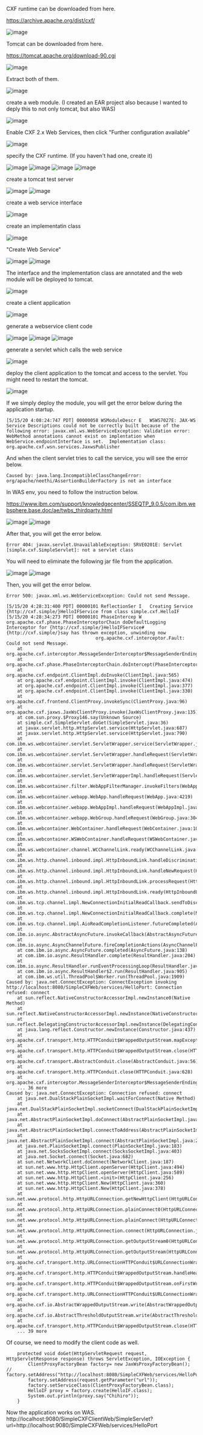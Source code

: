 
CXF runtime can be downloaded from here.

https://archive.apache.org/dist/cxf/

![image](https://user-images.githubusercontent.com/22098113/82026696-12bc9680-96ce-11ea-83ef-6f19c49b7da2.png)


Tomcat can be downloaded from here.

https://tomcat.apache.org/download-90.cgi

![image](https://user-images.githubusercontent.com/22098113/82026865-50212400-96ce-11ea-8dcb-4d372d621b7a.png)

Extract both of them.

![image](https://user-images.githubusercontent.com/22098113/82026913-6202c700-96ce-11ea-9f4f-b8fecce154ad.png)

create a web module. (I created an EAR project also because I wanted to deply this to not only tomcat, but also WAS)

![image](https://user-images.githubusercontent.com/22098113/82026966-7ba40e80-96ce-11ea-818c-cb749310ad98.png)

Enable CXF 2.x Web Services, then click "Further configuration available"

![image](https://user-images.githubusercontent.com/22098113/82027127-bad25f80-96ce-11ea-9b4d-385b60dc1a6e.png)

specify the CXF runtime. (If you haven't had one, create it)

![image](https://user-images.githubusercontent.com/22098113/82027217-d89fc480-96ce-11ea-8ad4-43dd366147d5.png)
![image](https://user-images.githubusercontent.com/22098113/82027335-0a189000-96cf-11ea-9d7b-70275b992f25.png)
![image](https://user-images.githubusercontent.com/22098113/82027370-1ac90600-96cf-11ea-8554-a5a01b6d77f2.png)
![image](https://user-images.githubusercontent.com/22098113/82027390-26b4c800-96cf-11ea-84ba-135b31c93b87.png)

create a tomcat test server

![image](https://user-images.githubusercontent.com/22098113/82040508-a6e42900-96e1-11ea-87da-cd0a59aa46e0.png)
![image](https://user-images.githubusercontent.com/22098113/82040546-b499ae80-96e1-11ea-9c76-64fdfdf711f1.png)

create a web service interface

![image](https://user-images.githubusercontent.com/22098113/82040676-ed398800-96e1-11ea-95f7-536146588482.png)

create an implementatin class

![image](https://user-images.githubusercontent.com/22098113/82040778-12c69180-96e2-11ea-9e1e-42a8fa553c4b.png)

"Create Web Service"

![image](https://user-images.githubusercontent.com/22098113/82040947-58835a00-96e2-11ea-85f5-fb8ca70dd25e.png)
![image](https://user-images.githubusercontent.com/22098113/82040973-646f1c00-96e2-11ea-9eb3-013f7728790a.png)

The interface and the implementation class are annotated and the web module will be deployed to tomcat.

![image](https://user-images.githubusercontent.com/22098113/82041347-f8d97e80-96e2-11ea-8d48-d666e8b0cdab.png)

create a client application

![image](https://user-images.githubusercontent.com/22098113/82041770-ac427300-96e3-11ea-93bf-8375cb85bc26.png)

generate a webservice client code

![image](https://user-images.githubusercontent.com/22098113/82042275-95505080-96e4-11ea-8010-90733a25755d.png)
![image](https://user-images.githubusercontent.com/22098113/82042344-af8a2e80-96e4-11ea-989d-bde7321f98c7.png)
![image](https://user-images.githubusercontent.com/22098113/82042640-35a67500-96e5-11ea-92fa-b2c83e078bc3.png)

generate a servlet which calls the web service

![image](https://user-images.githubusercontent.com/22098113/82042907-ab124580-96e5-11ea-98dd-b6a896df56fa.png)

deploy the client application to the tomcat and access to the servlet. You might need to restart the tomcat.

![image](https://user-images.githubusercontent.com/22098113/82043474-9da98b00-96e6-11ea-8e02-964fe78218e9.png)

If we simply deploy the module, you will get the error below during the application startup.
```
[5/15/20 4:08:24:747 PDT] 00000058 WSModuleDescr E   WSWS7027E: JAX-WS Service Descriptions could not be correctly built because of the following error: javax.xml.ws.WebServiceException: Validation error: WebMethod annotations cannot exist on implentation when WebService.endpointInterface is set.  Implementation class: org.apache.cxf.wsn.services.JaxwsPublisher
```
And when the client servlet tries to call the service, you will see the error below.
```
Caused by: java.lang.IncompatibleClassChangeError: org/apache/neethi/AssertionBuilderFactory is not an interface
```
In WAS env, you need to follow the instruction below.

https://www.ibm.com/support/knowledgecenter/SSEQTP_9.0.5/com.ibm.websphere.base.doc/ae/twbs_thirdparty.html

![image](https://user-images.githubusercontent.com/22098113/82044710-d0548300-96e8-11ea-83df-eabe3bc006e2.png)
![image](https://user-images.githubusercontent.com/22098113/82044917-2b867580-96e9-11ea-924f-9c4b703a924a.png)

After that, you will get the error below.
```
Error 404: javax.servlet.UnavailableException: SRVE0201E: Servlet [simple.cxf.SimpleServlet]: not a servlet class 
```

You will need to eliminate the following jar file from the application.

![image](https://user-images.githubusercontent.com/22098113/82045549-3e4d7a00-96ea-11ea-8bce-4cfa9691e569.png)
![image](https://user-images.githubusercontent.com/22098113/82045451-13632600-96ea-11ea-9c05-8e25ca8a284d.png)

Then, you will get the error below.

```
Error 500: javax.xml.ws.WebServiceException: Could not send Message. 
```

```
[5/15/20 4:28:31:400 PDT] 00000101 ReflectionSer I   Creating Service {http://cxf.simple/}HelloIFService from class simple.cxf.HelloIF
[5/15/20 4:28:34:273 PDT] 00000101 PhaseIntercep W org.apache.cxf.phase.PhaseInterceptorChain doDefaultLogging Interceptor for {http://cxf.simple/}HelloIFService#{http://cxf.simple/}say has thrown exception, unwinding now
                                 org.apache.cxf.interceptor.Fault: Could not send Message.
	at org.apache.cxf.interceptor.MessageSenderInterceptor$MessageSenderEndingInterceptor.handleMessage(MessageSenderInterceptor.java:64)
	at org.apache.cxf.phase.PhaseInterceptorChain.doIntercept(PhaseInterceptorChain.java:272)
	at org.apache.cxf.endpoint.ClientImpl.doInvoke(ClientImpl.java:565)
	at org.apache.cxf.endpoint.ClientImpl.invoke(ClientImpl.java:474)
	at org.apache.cxf.endpoint.ClientImpl.invoke(ClientImpl.java:377)
	at org.apache.cxf.endpoint.ClientImpl.invoke(ClientImpl.java:330)
	at org.apache.cxf.frontend.ClientProxy.invokeSync(ClientProxy.java:96)
	at org.apache.cxf.jaxws.JaxWsClientProxy.invoke(JaxWsClientProxy.java:135)
	at com.sun.proxy.$Proxy146.say(Unknown Source)
	at simple.cxf.SimpleServlet.doGet(SimpleServlet.java:36)
	at javax.servlet.http.HttpServlet.service(HttpServlet.java:687)
	at javax.servlet.http.HttpServlet.service(HttpServlet.java:790)
	at com.ibm.ws.webcontainer.servlet.ServletWrapper.service(ServletWrapper.java:1235)
	at com.ibm.ws.webcontainer.servlet.ServletWrapper.handleRequest(ServletWrapper.java:779)
	at com.ibm.ws.webcontainer.servlet.ServletWrapper.handleRequest(ServletWrapper.java:478)
	at com.ibm.ws.webcontainer.servlet.ServletWrapperImpl.handleRequest(ServletWrapperImpl.java:179)
	at com.ibm.ws.webcontainer.filter.WebAppFilterManager.invokeFilters(WebAppFilterManager.java:1124)
	at com.ibm.ws.webcontainer.webapp.WebApp.handleRequest(WebApp.java:4219)
	at com.ibm.ws.webcontainer.webapp.WebAppImpl.handleRequest(WebAppImpl.java:2210)
	at com.ibm.ws.webcontainer.webapp.WebGroup.handleRequest(WebGroup.java:304)
	at com.ibm.ws.webcontainer.WebContainer.handleRequest(WebContainer.java:1030)
	at com.ibm.ws.webcontainer.WSWebContainer.handleRequest(WSWebContainer.java:1817)
	at com.ibm.ws.webcontainer.channel.WCChannelLink.ready(WCChannelLink.java:382)
	at com.ibm.ws.http.channel.inbound.impl.HttpInboundLink.handleDiscrimination(HttpInboundLink.java:465)
	at com.ibm.ws.http.channel.inbound.impl.HttpInboundLink.handleNewRequest(HttpInboundLink.java:532)
	at com.ibm.ws.http.channel.inbound.impl.HttpInboundLink.processRequest(HttpInboundLink.java:318)
	at com.ibm.ws.http.channel.inbound.impl.HttpInboundLink.ready(HttpInboundLink.java:289)
	at com.ibm.ws.tcp.channel.impl.NewConnectionInitialReadCallback.sendToDiscriminators(NewConnectionInitialReadCallback.java:214)
	at com.ibm.ws.tcp.channel.impl.NewConnectionInitialReadCallback.complete(NewConnectionInitialReadCallback.java:113)
	at com.ibm.ws.tcp.channel.impl.AioReadCompletionListener.futureCompleted(AioReadCompletionListener.java:175)
	at com.ibm.io.async.AbstractAsyncFuture.invokeCallback(AbstractAsyncFuture.java:217)
	at com.ibm.io.async.AsyncChannelFuture.fireCompletionActions(AsyncChannelFuture.java:161)
	at com.ibm.io.async.AsyncFuture.completed(AsyncFuture.java:138)
	at com.ibm.io.async.ResultHandler.complete(ResultHandler.java:204)
	at com.ibm.io.async.ResultHandler.runEventProcessingLoop(ResultHandler.java:775)
	at com.ibm.io.async.ResultHandler$2.run(ResultHandler.java:905)
	at com.ibm.ws.util.ThreadPool$Worker.run(ThreadPool.java:1909)
Caused by: java.net.ConnectException: ConnectException invoking http://localhost:8080/SimpleCXFWeb/services/HelloPort: Connection refused: connect
	at sun.reflect.NativeConstructorAccessorImpl.newInstance0(Native Method)
	at sun.reflect.NativeConstructorAccessorImpl.newInstance(NativeConstructorAccessorImpl.java:83)
	at sun.reflect.DelegatingConstructorAccessorImpl.newInstance(DelegatingConstructorAccessorImpl.java:57)
	at java.lang.reflect.Constructor.newInstance(Constructor.java:437)
	at org.apache.cxf.transport.http.HTTPConduit$WrappedOutputStream.mapException(HTTPConduit.java:1339)
	at org.apache.cxf.transport.http.HTTPConduit$WrappedOutputStream.close(HTTPConduit.java:1323)
	at org.apache.cxf.transport.AbstractConduit.close(AbstractConduit.java:56)
	at org.apache.cxf.transport.http.HTTPConduit.close(HTTPConduit.java:628)
	at org.apache.cxf.interceptor.MessageSenderInterceptor$MessageSenderEndingInterceptor.handleMessage(MessageSenderInterceptor.java:62)
	... 36 more
Caused by: java.net.ConnectException: Connection refused: connect
	at java.net.DualStackPlainSocketImpl.waitForConnect(Native Method)
	at java.net.DualStackPlainSocketImpl.socketConnect(DualStackPlainSocketImpl.java:96)
	at java.net.AbstractPlainSocketImpl.doConnect(AbstractPlainSocketImpl.java:380)
	at java.net.AbstractPlainSocketImpl.connectToAddress(AbstractPlainSocketImpl.java:236)
	at java.net.AbstractPlainSocketImpl.connect(AbstractPlainSocketImpl.java:218)
	at java.net.PlainSocketImpl.connect(PlainSocketImpl.java:183)
	at java.net.SocksSocketImpl.connect(SocksSocketImpl.java:403)
	at java.net.Socket.connect(Socket.java:682)
	at sun.net.NetworkClient.doConnect(NetworkClient.java:187)
	at sun.net.www.http.HttpClient.openServer(HttpClient.java:494)
	at sun.net.www.http.HttpClient.openServer(HttpClient.java:589)
	at sun.net.www.http.HttpClient.<init>(HttpClient.java:256)
	at sun.net.www.http.HttpClient.New(HttpClient.java:360)
	at sun.net.www.http.HttpClient.New(HttpClient.java:378)
	at sun.net.www.protocol.http.HttpURLConnection.getNewHttpClient(HttpURLConnection.java:1238)
	at sun.net.www.protocol.http.HttpURLConnection.plainConnect0(HttpURLConnection.java:1174)
	at sun.net.www.protocol.http.HttpURLConnection.plainConnect(HttpURLConnection.java:1068)
	at sun.net.www.protocol.http.HttpURLConnection.connect(HttpURLConnection.java:1002)
	at sun.net.www.protocol.http.HttpURLConnection.getOutputStream0(HttpURLConnection.java:1352)
	at sun.net.www.protocol.http.HttpURLConnection.getOutputStream(HttpURLConnection.java:1327)
	at org.apache.cxf.transport.http.URLConnectionHTTPConduit$URLConnectionWrappedOutputStream.setupWrappedStream(URLConnectionHTTPConduit.java:174)
	at org.apache.cxf.transport.http.HTTPConduit$WrappedOutputStream.handleHeadersTrustCaching(HTTPConduit.java:1283)
	at org.apache.cxf.transport.http.HTTPConduit$WrappedOutputStream.onFirstWrite(HTTPConduit.java:1239)
	at org.apache.cxf.transport.http.URLConnectionHTTPConduit$URLConnectionWrappedOutputStream.onFirstWrite(URLConnectionHTTPConduit.java:201)
	at org.apache.cxf.io.AbstractWrappedOutputStream.write(AbstractWrappedOutputStream.java:47)
	at org.apache.cxf.io.AbstractThresholdOutputStream.write(AbstractThresholdOutputStream.java:69)
	at org.apache.cxf.transport.http.HTTPConduit$WrappedOutputStream.close(HTTPConduit.java:1296)
	... 39 more
```

Of course, we need to modify the client code as well.

```
	protected void doGet(HttpServletRequest request, HttpServletResponse response) throws ServletException, IOException {
		ClientProxyFactoryBean factory= new JaxWsProxyFactoryBean();
//		factory.setAddress("http://localhost:8080/SimpleCXFWeb/services/HelloPort");
		factory.setAddress(request.getParameter("url"));
		factory.setServiceClass(ClientProxyFactoryBean.class);
		HelloIF proxy = factory.create(HelloIF.class);
		System.out.println(proxy.say("Chihiro"));		
	}
```

Now the application works on WAS.
http://localhost:9080/SimpleCXFClientWeb/SimpleServlet?url=http://localhost:9080/SimpleCXFWeb/services/HelloPort

